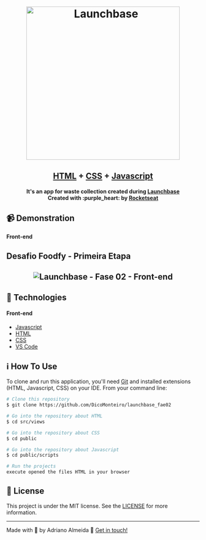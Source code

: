 <h1 align="center">
    <img alt="Launchbase" src="https://storage.googleapis.com/golden-wind/bootcamp-launchbase/logo.png" width="400px" />
    <br>
</h1>

<h2 align="center">
  <a href="https://github.com/DicoMonteiro/launchbase_fae02/src/pages">HTML</a> + <a href="https://github.com/DicoMonteiro/launchbase_fae02/public">CSS</a> + <a href="https://github.com/DicoMonteiro/launchbase_fae02/src/scripts">Javascript</a>
</h2>

<h4 align="center">
  It's an app for waste collection created during <a href="https://rocketseat.com.br/launchbase">Launchbase</a>
  <br>
  Created with :purple_heart: by <a href="https://rocketseat.com.br/">Rocketseat</a>
</h4>

## :video_camera: Demonstration

#### Front-end

## Desafio Foodfy - Primeira Etapa
<h2 align="center">
  <img alt="Launchbase - Fase 02 - Front-end" src="./desafio-03.gif" />
</h2>

## :rocket: Technologies

#### Front-end

-  [Javascript](https://www.w3schools.com/js/)
-  [HTML](https://www.w3schools.com/html/)
-  [CSS](https://www.w3schools.com/css/)
-  [VS Code][vc]
  
## :information_source: How To Use

To clone and run this application, you'll need [Git](https://git-scm.com) and installed extensions (HTML, Javascript, CSS) on your IDE. From your command line:

```bash
# Clone this repository
$ git clone https://github.com/DicoMonteiro/launchbase_fae02

# Go into the repository about HTML
$ cd src/views

# Go into the repository about CSS
$ cd public

# Go into the repository about Javascript
$ cd public/scripts

# Run the projects
execute opened the files HTML in your browser

```

## :memo: License
This project is under the MIT license. See the [LICENSE](https://github.com/DicoMonteiro/launchbase_fae02/LICENSE) for more information.

---

Made with :purple_heart: by Adriano Almeida :wave: [Get in touch!](https://www.linkedin.com/in/adriano-barreto-monteiro-almeida/)

[vc]: https://code.visualstudio.com/
